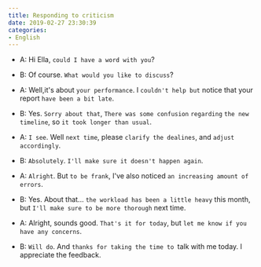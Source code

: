 ```yaml
---
title: Responding to criticism
date: 2019-02-27 23:30:39
categories:
- English
---
```


- A: Hi Ella, `could I have a word with you`?

- B: Of course. `What would you like to discuss`?
  
- A: Well,it's about `your performance`. I `couldn't help but` notice that your report `have been a bit late`.

- B: Yes. `Sorry about that`, `There was some confusion` `regarding` `the new timeline`, so `it took longer than usual`.

- A: `I see`. Well `next time`, please `clarify the dealines`, and `adjust accordingly`.

- B: `Absolutely`. `I'll make sure it doesn't happen again`.

- A: `Alright`. But `to be frank`, I've also noticed `an increasing amount of errors`.

- B: Yes. About that... `the workload has been a little heavy` this month, but `I'll make sure to be more thorough` next time.

- A: Alright, sounds good. `That's it for today`, but `let me know if you have any concerns`.

- B: `Will do`. And `thanks for taking the time to `talk with me today. I appreciate the feedback.
